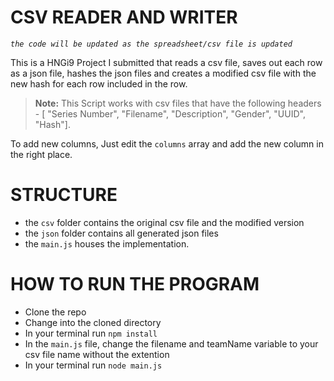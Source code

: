 # CSV READER AND WRITER

_*`the code will be updated as the spreadsheet/csv file is updated`*_

This is a HNGi9 Project I submitted that reads a csv file, saves out each row as a json file, hashes the json files and creates a modified csv file with the new hash for each row included in the row.

> **Note:** This Script works with csv files that have the following headers - [ "Series Number", "Filename", "Description", "Gender", "UUID", "Hash"].

To add new columns, Just edit the `columns` array and add the new column in the right place.

# STRUCTURE

- the `csv` folder contains the original csv file and the modified version
- the `json` folder contains all generated json files
- the `main.js` houses the implementation.

# HOW TO RUN THE PROGRAM

- Clone the repo
- Change into the cloned directory
- In your terminal run `npm install`
- In the `main.js` file, change the filename and teamName variable to your csv file name without the extention
- In your terminal run `node main.js`
